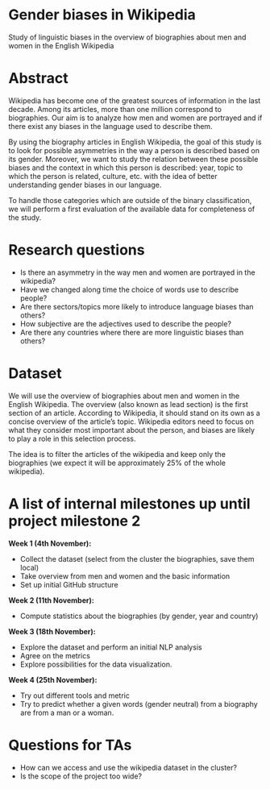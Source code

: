 # Gender biases in Wikipedia
Study of linguistic biases in the overview of biographies about men and women in the English Wikipedia

# Abstract
Wikipedia has become one of the greatest sources of information in the last decade. Among its articles, more than one million correspond to biographies. Our aim is to analyze how men and women are portrayed and if there exist any biases in the language used to describe them.  

By using the biography articles in English Wikipedia, the goal of this study is to look for possible asymmetries in the way a person is described based on its gender. Moreover, we want to study the relation between these possible biases and the context in which this person is described: year, topic to which the person is related, culture, etc. with the idea of better understanding gender biases in our language.

To handle those categories which are outside of the binary classification, we will perform a first evaluation of the available data for completeness of the study.

# Research questions
- Is there an asymmetry in the way men and women are portrayed in the wikipedia?
- Have we changed along time the choice of words use to describe people?
- Are there sectors/topics more likely to introduce language biases than others?
- How subjective are the adjectives used to describe the people?
- Are there any countries where there are more linguistic biases than others?


# Dataset
We will use the overview of biographies about men and women in the English Wikipedia. The overview (also known as lead section) is the first section of an article. According to Wikipedia, it should stand on its own as a concise overview of the article’s topic. Wikipedia editors need to focus on what they consider most important about the person, and biases are likely to play a role in this selection process.

The idea is to filter the articles of the wikipedia and keep only the biographies (we expect it will be approximately 25% of the whole wikipedia).


# A list of internal milestones up until project milestone 2
**Week 1 (4th November):**

- Collect the dataset (select from the cluster the biographies, save them local)
- Take overview from men and women and the basic information
- Set up initial GitHub structure

**Week 2 (11th November):**

- Compute statistics about the biographies (by gender, year and country)

**Week 3 (18th November):**

- Explore the dataset and perform an initial NLP analysis
- Agree on the metrics
- Explore possibilities for the data visualization.

**Week 4 (25th November):**

- Try out different tools and metric
- Try to predict whether a given words (gender neutral) from a biography are from a man or a woman.


# Questions for TAs
* How can we access and use the wikipedia dataset in the cluster?
* Is the scope of the project too wide? 

